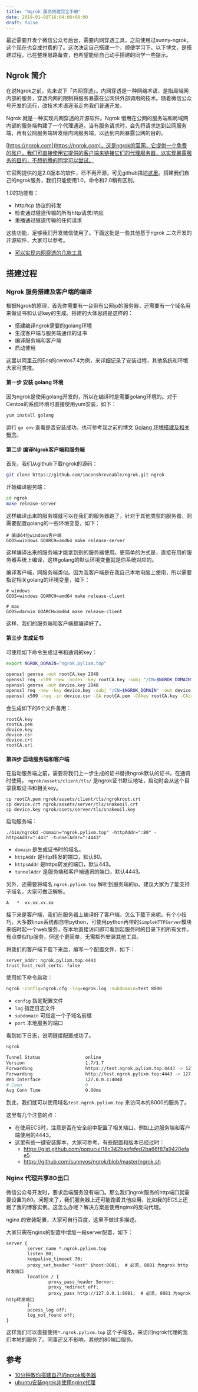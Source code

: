```yaml
---
title: "Ngrok 服务搭建完全手册"
date: 2019-01-09T16:04:08+08:00
draft: false
---
```


最近需要开发个微信公众号后台，需要内网穿透工具，之前使用过sunny-ngrok，这个现在也变成付费的了。这次决定自己搭建一个，顺便学习下。以下博文，是搭建过程，已在整理思路备查，也希望能给自己动手搭建的同学一些提示。

## Ngrok 简介

在说Ngrok之前，先来说下「内网穿透」。内网穿透是一种网络术语，是指局域网内部的服务，穿透内网的限制将服务暴露在公网供外部调用的技术。随着微信公众号开发的流行，改技术术语逐渐走向我们普通开发。

Ngrok 就是一种实现内网穿透的开源软件。Ngrok 借用在公网的服务端和局域网内部的服务端构建了一个代理通道。当有服务请求时，会先将请求达到公网服务端，再有公网服务端转发给内网服务端，以达到内网暴露公网的目的。

[https://ngrok.com](https://ngrok.com)，这是ngrok的官网，它提供一个免费的账户，我们可直接使用它提供的客户端来链接它们的代理服务器，以实现暴露服务的目的，不想折腾的同学可以尝试。

它官网提供的是2.0版本的软件，已不再开源，可见github描述[这里](https://github.com/inconshreveable/ngrok#ngrok-2x)。搭建我们自己的ngrok服务，我们只能使用1.0，命令和2.0稍有区别。

1.0的功能有：

- http/tcp 协议的转发
- 检查通过隧道传输的所有http请求/响应
- 重播通过隧道传输的任何请求

这些功能，足够我们开发微信使用了。下面这批是一些其他基于ngrok 二次开发的开源软件，大家可以参考。

- [可以实现内网穿透的几款工具](https://my.oschina.net/ZL520/blog/2086061)

## 搭建过程

### Ngrok 服务搭建及客户端的编译

根据Ngrok的原理，首先你需要有一台带有公网ip的服务器，还需要有一个域名用来做证书和认证key的生成。搭建的大体思路是这样的：

- 搭建编译ngrok需要的golang环境
- 生成客户端与服务端通讯的证书
- 编译服务端和客户端
- 启动使用

这里以阿里云的Ecs的centos7.4为例，来详细记录了安装过程，其他系统和环境大家可类推。

#### 第一步 安装 golang 环境 

因为ngrok是使用golang开发的，所以在编译时是需要golang环境的。对于Centos的系统环境可直接使用yum安装，如下：

```bash
yum install golang 
```

运行 `go env` 查看是否安装成功。也可参考我之前的博文 [Golang 环境搭建及相关概念](https://pylixm.cc/posts/2018-01-25-Go-install.html)。

#### 第二步 编译Ngrok客户端和服务端

首先，我们从github下载ngrok的源码：

```bash
git clone https://github.com/inconshreveable/ngrok.git ngrok
```

开始编译服务端：

```bash 
cd ngrok 
make release-server 
```
这样编译出来的服务端就可以在我们的服务器跑了，针对于其他类型的服务器，则需要配置golang的一些环境变量，如下：

```
# 编译64位windows客户端
GOOS=windows GOARCH=amd64 make release-server
```
这样编译出来的服务端才能拿到别的服务器使用。更简单的方式是，直接在用的服务器系统上编译，这样golang的默认环境变量就是你系统对应的。

编译客户端，同服务端类似。因为我客户端是在我自己本地电脑上使用，所以需要指定相关golang的环境变量，如下：

```
# windows 
GOOS=windows GOARCH=amd64 make release-client  

# mac 
GOOS=darwin GOARCH=amd64 make release-client
```
这样，我们的服务端和客户端都编译好了。

#### 第三步 生成证书

可使用如下命令生成证书和通讯的key：

```bash 
export NGROK_DOMAIN="ngrok.pylixm.top"

openssl genrsa -out rootCA.key 2048
openssl req -x509 -new -nodes -key rootCA.key -subj "/CN=$NGROK_DOMAIN" -days 5000 -out rootCA.pem
openssl genrsa -out device.key 2048
openssl req -new -key device.key -subj "/CN=$NGROK_DOMAIN" -out device.csr
openssl x509 -req -in device.csr -CA rootCA.pem -CAkey rootCA.key -CAcreateserial -out device.crt -days 5000
```

会生成如下的6个文件备用：

```
rootCA.key 
rootCA.pem
device.key
device.csr
device.crt 
rootCA.srl
```

#### 第四步 启动服务端和客户端

在启动服务端之前，需要将我们上一步生成的证书替换ngrok默认的证书，在通讯时使用。
`ngrok/assets/client/tls/` 是ngrok证书默认地址，启动时会从这个目录获取证书和相关key。

```
cp rootCA.pem ngrok/assets/client/tls/ngrokroot.crt
cp device.crt ngrok/assets/server/tls/snakeoil.crt
cp device.key ngrok/ssets/server/tls/snakeoil.key
```

启动服务端：

```
./bin/ngrokd -domain="ngrok.pylixm.top" -httpAddr=":80" -httpsAddr=":443" -tunnelAddr=":4443"
```

- `domain` 是生成证书时的域名。
- `httpAddr` 是http转发的端口，默认80。
- `httpsAddr` 是https转发的端口，默认443。
- `tunnelAddr` 是服务端和客户端通讯的端口，默认4443。

另外，还需要将域名 `ngrok.pylixm.top` 解析到服务端的ip。建议大家为了能支持子域名，大家可做泛解析。

```
A   *  xx.xx.xx.xx 
```

接下来是客户端，我们在服务器上编译好了客户端，怎么下载下来呢。有个小技巧，大多数linux系统都自带python，可使用python再带的`SimpleHTTPServer`模块来临时起一个web服务，在本地直接访问即可看到起服务时的目录下的所有文件。有点类似ftp服务，但这个更简单，无需额外安装其他工具。

将我们的客户端下载下来后，编写一个配置文件，如下：

```
server_addr: ngrok.pylixm.top:4443
trust_host_root_certs: false
```

使用如下命令启动：

```bash
ngrok -config=ngrok.cfg -log=ngrok.log -subdomain=test 8000
```

- `config` 指定配置文件
- `log` 指定日志文件
- `subdomain` 可指定一个子域名前缀
- `port` 本地服务的端口

看到如下日志，说明链接配置成功了。
```bash
ngrok                                                                                                                                                                                                                                                         (Ctrl+C to quit)

Tunnel Status                 online
Version                       1.7/1.7
Forwarding                    https://test.ngrok.pylixm.top:4443 -> 127.0.0.1:8000
Forwarding                    http://test.ngrok.pylixm.top:4443 -> 127.0.0.1:8000
Web Interface                 127.0.0.1:4040
# Conn                        0
Avg Conn Time                 0.00ms
```

到此，我们就可以使用域名`test.ngrok.pylixm.top` 来访问本的8000的服务了。

这里有几个注意的点：

- 在使用ECS时，注意是否在安全组中配置了相关端口。例如上边服务端和客户端使用的4443。
- 这里有些一键安装脚本，大家可参考，有些配置和版本已经过时：
    - https://gist.github.com/popucui/18c342baefefed2ba66f87a9420efae5
    - https://github.com/sunnyos/ngrok/blob/master/ngrok.sh

### Nginx 代理共享80出口

微信公众号开发时，要求后端服务没有端口。那么我们ngrok服务的http端口就需要设置为80。问题来了，我们服务器上还可能跑着其他应用，比如我的ECS上还跑了我的博客实例。这怎么办呢？解决方案是使用nginx的反向代理。

nginx 的安装配置，大家可自行百度，这里不做过多描述。

大家只需在nginx的配置中增加一段server配置，如下：

```
server {
        server_name *.ngrok.pylixm.top 
        listen 80;
        keepalive_timeout 70;
        proxy_set_header "Host" $host:8081;  # 必须, 8081 为ngrok http转发端口
        location / {
                proxy_pass_header Server;
                proxy_redirect off;
                proxy_pass http://127.0.0.1:8081;  # 必须, 8081 为ngrok http转发端口
        }
        access_log off;
        log_not_found off;
}
```

这样我们可以直接使用`*.ngrok.pylixm.top` 这个子域名，来访问ngrok代理的我们本地的服务了。同事还又不影响，其他的80端口服务。


## 参考

- [10分钟教你搭建自己的ngrok服务器](https://blog.csdn.net/yjc_1111/article/details/79353718)
- [ubuntu安装ngrok并使用nginx代理](https://www.lylinux.org/ubuntu%E5%AE%89%E8%A3%85ngrok%E5%B9%B6%E4%BD%BF%E7%94%A8nginx%E4%BB%A3%E7%90%86.html)

